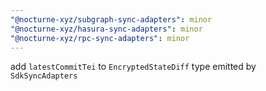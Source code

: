 ```yaml
---
"@nocturne-xyz/subgraph-sync-adapters": minor
"@nocturne-xyz/hasura-sync-adapters": minor
"@nocturne-xyz/rpc-sync-adapters": minor
---
```


add `latestCommitTei` to `EncryptedStateDiff` type emitted by `SdkSyncAdapters`
